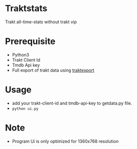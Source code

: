 # Traktstats
Trakt all-time-stats without trakt vip

# Prerequisite
* Python3
* Trakt Client Id
* Tmdb Api key
* Full export of trakt data using [traktexport](https://github.com/seanbreckenridge/traktexport)

# Usage
* add your trakt-client-id and tmdb-api-key to getdata.py file.
* ```python ui.py```

# Note
* Program Ui is only optimized for 1360x768 resolution
